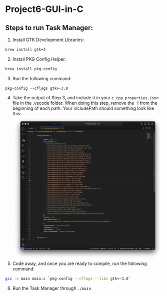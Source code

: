 # Project6-GUI-in-C

## Steps to run Task Manager:
1.  Install GTK Development Libraries:
```bash
brew install gtk+3
```
2. Install PKG Config Helper:
```bash
brew install pkg-config
```
3. Run the following command:
```
pkg-config --cflags gtk+-3.0
```
4. Take the output of Step 3, and include it in your `c_cpp_properties.json` file in the .vscode folder. When doing this step, remove the -I from the beginning of each path. Your includePath should something look like this:
![Yash's c_cpp_properties.json file](https://github.com/Arty5654/Project6-GUI-in-C/blob/main/includePath.png?raw=true)
5. Code away, and once you are ready to compile, run the following command:
```bash
gcc -o main main.c `pkg-config --cflags --libs gtk+-3.0`
```
6. Run the Task Manager through `./main`
